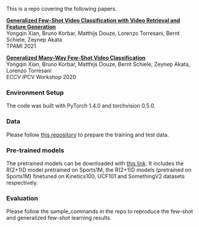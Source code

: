 This is a repo covering the following papers.

[**Generalized Few-Shot Video Classification with Video Retrieval and Feature Generation**<br/>](https://arxiv.org/pdf/2007.04755.pdf)
Yongqin Xian, Bruno Korbar, Matthijs Douze, Lorenzo Torresani, Bernt Schiele, Zeynep Akata <br/>
TPAMI 2021  

[**Generalized Many-Way Few-Shot Video Classification**<br/>](https://arxiv.org/pdf/2007.04755.pdf)
Yongqin Xian, Bruno Korbar, Matthijs Douze, Bernt Schiele, Zeynep Akata, 
Lorenzo Torresani <br/>
ECCV IPCV Workshop 2020  

### Environment Setup
The code was built with PyTorch 1.4.0 and torchvision 0.5.0. 

### Data
Please follow [this repository](https://github.com/kenshohara/3D-ResNets-PyTorch) to prepare the training and test data. 

### Pre-trained models
The pretrained models can be downloaded with [this link](http://datasets.d2.mpi-inf.mpg.de/xian/fsv_pretrained_model.zip). It includes the R(2+1)D model pretrained on Sports1M, the R(2+1)D models (pretrained on Sports1M) finetuned on Kinetics100, UCF101 and SomethingV2 datasets respectively.  

### Evaluation
Please follow the sample_commands in the repo to reproduce the few-shot and generalized few-shot learning results.
